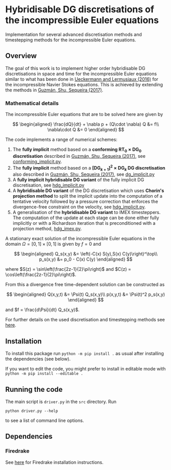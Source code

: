 # Hybridisable DG discretisations of the incompressible Euler equations

Implementation for several advanced discretisation methods and timestepping methods for the incompressible Euler equations.

## Overview
The goal of this work is to implement higher order hybridisable DG discretisations in space and time for the incompressible Euler equations similar to what has been done in [Ueckermann and Lermusiaux (2016)](https://www.sciencedirect.com/science/article/pii/S0021999115007688?casa_token=aQP8a2IuX-MAAAAA:7KlvJnlSAoFO229d61uDrHxbyoJiYnoeE7laDV0pfrGDENnq4cmYVRGkXLTZuZnbmkX19hF_lQ) for the incompressible Navier Stokes equations. This is achieved by extending the methods in [Guzmán, Shu, Sequeira (2017)](https://academic.oup.com/imajna/article/37/4/1733/2670304?login=false).

### Mathematical details

The incompressible Euler equations that are to be solved here are given by

$$
\begin{aligned}
\frac{dQ}{dt} + \nabla p + (Q\cdot \nabla) Q &= f\\
\nabla\cdot Q &= 0
\end{aligned}
$$

The code implements a range of numerical schemes:

1. The **fully implicit** method based on a **conforming $\text{RT}_0\times \text{DG}_0$ discretisation** described in [Guzmán, Shu, Sequeira (2017)](https://academic.oup.com/imajna/article/37/4/1733/2670304?login=false), see [conforming_implicit.py](IncompressibleEulerHDG/tree/main/src/timesteppers/conforming_implicit.py).
2. The **fully implicit** method based on a **$[\text{DG}_{k+1}]^2\times \text{DG}_k$ DG discretisation** also described in [Guzmán, Shu, Sequeira (2017)](https://academic.oup.com/imajna/article/37/4/1733/2670304?login=false), see [dg_implicit.py](IncompressibleEulerHDG/tree/main/src/timesteppers/dg_implicit.py)
3. A **fully implicit hybridisable DG variant** of the fully implicit DG discretisation, see [hdg_implicit.py](IncompressibleEulerHDG/tree/main/src/timesteppers/hdg_implicit.py)
4. A **hybridisable DG variant** of the DG discretisation which uses **Chorin's projection method** to split the implicit update into the computation of a tentative velocity followed by a pressure correction that enforces the divergence-free constraint on the velocity, see [hdg_implicit.py](IncompressibleEulerHDG/tree/main/src/timesteppers/hdg_implicit.py).
5. A generalisation of the **hybridisable DG variant** to IMEX timesteppers. The computation of the update at each stage can be done either fully implicitly or with a Richardson iteration that is preconditioned with a projection method, [hdg_imex.py](IncompressibleEulerHDG/tree/main/src/timesteppers/hdg_imex.py).

A stationary exact solution of the incompressible Euler equations in the domain $\Omega = [0,1]\times [0,1]$ is given by $f = 0$ and

$$
\begin{aligned}
    Q_s(x,y) &= \left(-C(x) S(y),S(x) C(y)\right)^\top\\
    p_s(x,y) &= p_0 - C(x) C(y)
\end{aligned}
$$

where $S(z) = \sin\left(\frac{2z-1}{2}\pi\right)$ and $C(z) = \cos\left(\frac{2z-1}{2}\pi\right)$.

From this a divergence free time-dependent solution can be constructed as

$$
\begin{aligned}
    Q(x,y,t) &= \Psi(t) Q_s(x,y)\\
    p(x,y,t) &= \Psi(t)^2 p_s(x,y)
\end{aligned}
$$

and $f = \frac{d\Psi}{dt} Q_s(x,y)$.

For further details on the used discretisation and timestepping methods see [here](https://www.google.co.uk).

## Installation
To install this package run 
```python -m pip install .```
as usual after installing the dependencies (see below).

If you want to edit the code, you might prefer to install in editable mode with
```python -m pip install --editable .```

## Running the code
The main script is `driver.py` in the `src` directory. Run

```
python driver.py --help
```

to see a list of command line options.

## Dependencies
### Firedrake
See [here](https://www.firedrakeproject.org/download.html) for Firedrake installation instructions.